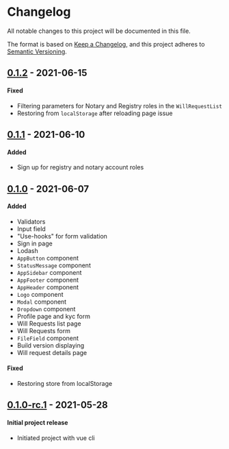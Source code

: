 # Changelog
All notable changes to this project will be documented in this file.

The format is based on [Keep a Changelog](https://keepachangelog.com/en/1.0.0/),
and this project adheres to [Semantic Versioning](https://semver.org/spec/v2.0.0.html).

## [0.1.2] - 2021-06-15
#### Fixed
- Filtering parameters for Notary and Registry roles in the `WillRequestList`
- Restoring from `localStorage` after reloading page issue

## [0.1.1] - 2021-06-10
#### Added
- Sign up for registry and notary account roles

## [0.1.0] - 2021-06-07
#### Added
- Validators
- Input field
- "Use-hooks" for form validation
- Sign in page
- Lodash
- `AppButton` component
- `StatusMessage` component
- `AppSidebar` component
- `AppFooter` component
- `AppHeader` component
- `Logo` component
- `Modal` component
- `Dropdown` component
- Profile page and kyc form
- Will Requests list page
- Will Requests form
- `FileField` component
- Build version displaying
- Will request details page
#### Fixed
- Restoring store from localStorage

## [0.1.0-rc.1] - 2021-05-28
#### Initial project release
- Initiated project with vue cli

[Unreleased]: https://github.com/LedgerProject/LiV_frontend_2.0/compare/0.1.2...main
[0.1.2]: https://github.com/LedgerProject/LiV_frontend_2.0/compare/0.1.1...0.1.2
[0.1.1]: https://github.com/LedgerProject/LiV_frontend_2.0/compare/0.1.0...0.1.1
[0.1.0]: https://github.com/LedgerProject/LiV_frontend_2.0/compare/0.1.0-rc.1...0.1.0
[0.1.0-rc.1]: https://github.com/LedgerProject/LiV_frontend_2.0/tags/0.1.0-rc.1
